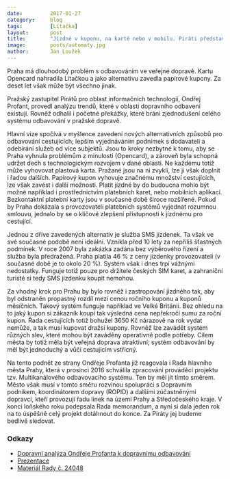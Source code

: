 ```yaml
---
date:         2017-01-27
category:     blog
tags:         [Lítačka]
layout:       post
title:        "Jízdné v kuponu, na kartě nebo v mobilu. Piráti představují vizi odbavování v pražské dopravě." 
image:        posts/automaty.jpg
author:       Jan Loužek
---
```


Praha má dlouhodobý problém s odbavováním ve veřejné dopravě. Kartu Opencard nahradila Lítačkou a jako alternativu zavedla papírové kupony. Za deset let však může být všechno jinak.

Pražský zastupitel Pirátů pro oblast informačních technologií, Ondřej Profant, provedl analýzu trendů, které v oblasti dopravního odbavení existují. Rovněž odhalil i početné překážky, které brání zjednodušení celého systému odbavování v pražské dopravě.

Hlavní vize spočívá v myšlence zavedení nových alternativních způsobů pro odbavování cestujících; lepším vyjednáváním podnímek s dodavateli a odebírání služeb od více subjektů. Jsou to kroky nezbytné k tomu, aby se Praha vyhnula problémům z minulosti (Opencard), a zároveň byla schopná udržet dech s technologickým rozvojem v dané oblasti. Ne každému totiž může vyhovovat plastová karta. Pražané jsou na ni zvyklí, lze ji však doplnit i řadou dalších. Papírový kupon vyhovuje značnému množství cestujících, lze však zavést i další možnosti. Platit jízdné by do budoucna mohlo být možné například i prostřednictvím platebních karet, nebo mobilních aplikací. Bezkontaktní platební karty jsou v současné době široce rozšířené. Pokud by Praha dokázala s provozovateli platebních systémů vyjednat rozumnou smlouvu, jednalo by se o klíčové zlepšení přístupnosti k jízdnému pro cestující. 

Jednou z dříve zavedených alternativ je služba SMS jízdenek. Ta však ve své současné podobě není ideální. Vznikla před 10 lety za nepříliš šťastných podmínek. V roce 2007 byla zakázka zadána bez výběrového řízení a služba byla předražená. Praha platila 46 % z ceny jízdenky provozovateli (v současné době je to okolo 20 %). Systém však i dnes trpí vážnými nedostatky. Funguje totiž pouze pro držitele českých SIM karet, a zahraniční turisté si tedy SMS jízdenku koupit nemohou. 

Za vhodný krok pro Prahu by bylo rovněž i zastropování jízdného tak, aby byl odstraněn propastný rozdíl mezi cenou ročního kuponu a kuponů měsíčních. Takový systém funguje například ve Velké Británii. Bez ohledu na to jaký kupon si zákazník koupí tak výsledná cena nepřekročí sumu za roční kupon. Řada cestujících totiž bohužel 3650 Kč nárazově na rok vydat nemůže, a tak musí kupovat dražsí kupony. Rovněž lze zavádět systém různých slev, které mohou být zaváděny operativně podle potřeby. Cílem města by totiž měla být veřejná doprava atraktivní; systém odbavování by měl být jednoduchý a vůči cestujícím vstřícný.

Na tento podnět ze strany Ondřeje Profanta již reagovala i Rada hlavního města Prahy, která v prosinci 2016 schválila zpracování prováděcí projektu tzv. Multikanálového odbavovacího systému. Ten by měl jít tímto směrem. Město však musí v tomto směru rozvinou spolupráci s Dopravním podnikem, koordinátorem dopravy (ROPID) a dalšími zúčastněnými dopravci, kteří provozují řadu linek na území Prahy a Středočeského kraje. V konci loňského roku podepsala Rada memorandum, a nyní si dala jeden rok na to úspěšně celý projekt dotáhnout do konce. Za Piráty jej budeme bedlivě sledovat. 

### Odkazy

* [Dopravní analýza Ondřeje Profanta k dopravnímu odbavování](https://github.com/pirati-cz/KlubPraha/blob/master/materialy/dopravni-odbaveni/dopravni-odbaveni.pdf)
* [Prezentace](https://github.com/pirati-cz/KlubPraha/blob/master/materialy/dopravni-odbaveni/prezentace.pdf)
* [Materiál Rady č. 24048](https://github.com/pirati-cz/KlubPraha/blob/master/materialy/dopravni-odbaveni/R-24048-doprava.pdf)
